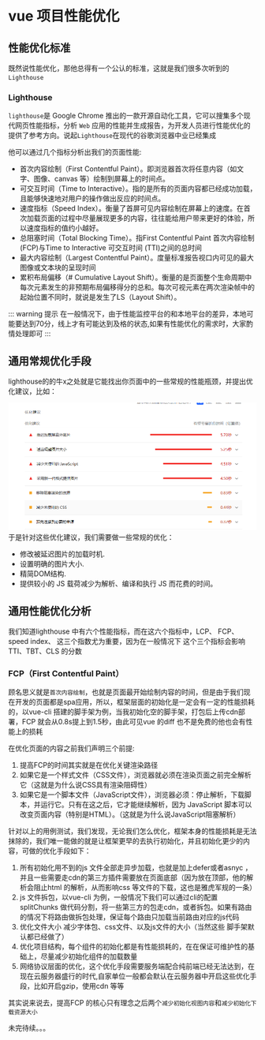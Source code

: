 # vue 项目性能优化

## 性能优化标准
既然说性能优化，那他总得有一个公认的标准，这就是我们很多次听到的`Lighthouse`

### Lighthouse
`lighthouse`是 Google Chrome 推出的一款开源自动化工具，它可以搜集多个现代网页性能指标，分析 `Web` 应用的性能并生成报告，为开发人员进行性能优化的提供了参考方向。说起`Lighthouse`在现代的谷歌浏览器中业已经集成

他可以通过几个指标分析出我们的页面性能:
- 首次内容绘制（First Contentful Paint）。即浏览器首次将任意内容（如文字、图像、canvas 等）绘制到屏幕上的时间点。 
- 可交互时间（Time to Interactive）。指的是所有的页面内容都已经成功加载，且能够快速地对用户的操作做出反应的时间点。 
- 速度指标（Speed Index）。衡量了首屏可见内容绘制在屏幕上的速度。在首次加载页面的过程中尽量展现更多的内容，往往能给用户带来更好的体验，所以速度指标的值约小越好。 
- 总阻塞时间（Total Blocking Time）。指First Contentful Paint 首次内容绘制 (FCP)与Time to Interactive 可交互时间 (TTI)之间的总时间 
- 最大内容绘制（Largest Contentful Paint）。度量标准报告视口内可见的最大图像或文本块的呈现时间 
- 累积布局偏移（# Cumulative Layout Shift）。衡量的是页面整个生命周期中每次元素发生的非预期布局偏移得分的总和。每次可视元素在两次渲染帧中的起始位置不同时，就说是发生了LS（Layout Shift）。

::: warning 提示
在一般情况下，由于性能监控平台的和本地平台的差异，本地可能要达到70分，线上才有可能达到及格的状态,如果有性能优化的需求时，大家酌情处理即可
:::

## 通用常规优化手段
lighthouse的的牛x之处就是它能找出你页面中的一些常规的性能瓶颈，并提出优化建议，比如：

![img](./image/img.png)
于是针对这些优化建议，我们需要做一些常规的优化：

- 修改被延迟图片的加载时机.
- 设置明确的图片大小.
- 精简DOM结构.
- 提供较小的 JS 载荷减少为解析、编译和执行 JS 而花费的时间。

## 通用性能优化分析
我们知道lighthouse 中有六个性能指标，而在这六个指标中，LCP、 FCP、speed index、 这三个指数尤为重要，因为在一般情况下 这个三个指标会影响 TTI、TBT、CLS 的分数

### FCP（First Contentful Paint）
顾名思义就是`首次内容绘制`，也就是页面最开始绘制内容的时间，但是由于我们现在开发的页面都是spa应用，所以，框架层面的初始化是一定会有一定的性能损耗的，以vue-cli 搭建的脚手架为例，当我初始化空的脚手架，打包后上传cdn部署，FCP 就会从0.8s提上到1.5秒，由此可见vue 的diff 也不是免费的他也会有性能上的损耗

在优化页面的内容之前我们声明三个前提:

1. 提高FCP的时间其实就是在优化关键渲染路径
2. 如果它是一个样式文件（CSS文件），浏览器就必须在渲染页面之前完全解析它（这就是为什么说CSS具有渲染阻碍性）
3. 如果它是一个脚本文件（JavaScript文件），浏览器必须：停止解析，下载脚本，并运行它。只有在这之后，它才能继续解析，因为 JavaScript 脚本可以改变页面内容（特别是HTML）。（这就是为什么说JavaScript阻塞解析）


针对以上的用例测试，我们发现，无论我们怎么优化，框架本身的性能损耗是无法抹除的，我们唯一能做的就是让框架更早的去执行初始化，并且初始化更少的内容，可做的优化手段如下：

1. 所有初始化用不到的js 文件全部走异步加载，也就是加上defer或者asnyc ，并且一些需要走cdn的第三方插件需要放在页面底部（因为放在顶部，他的解析会阻止html 的解析，从而影响css 等文件的下载，这也是雅虎军规的一条）
2. js 文件拆包，以vue-cli 为例，一般情况下我们可以通过cli的配置 splitChunks 做代码分割，将一些第三方的包走cdn，或者拆包。如果有路由的情况下将路由做拆包处理，保证每个路由只加载当前路由对应的js代码
3. 优化文件大小 减少字体包、css文件、以及js文件的大小（当然这些 脚手架默认都已经做了）
4. 优化项目结构，每个组件的初始化都是有性能损耗的，在在保证可维护性的基础上，尽量减少初始化组件的加载数量
5. 网络协议层面的优化，这个优化手段需要服务端配合纯前端已经无法达到，在现在云服务器盛行的时代,自家单位一般都会默认在云服务器中开启这些优化手段，比如开启gzip，使用cdn 等等

其实说来说去，提高FCP 的核心只有理念之后两个`减少初始化视图内容`和`减少初始化下载资源大小`

未完待续。。。
